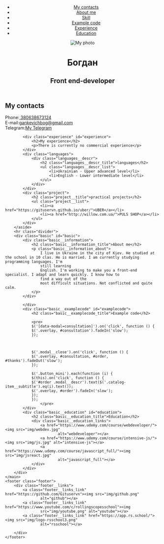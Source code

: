 <!DOCTYPE html>
<html lang="en">

<head>
    <meta charset="UTF-8">
    <meta http-equiv="X-UA-Compatible" content="IE=edge">
    <meta name="viewport" content="width=device-width, initial-scale=1.0">
    <link rel="preconnect" href="https://fonts.googleapis.com">
    <link rel="preconnect" href="https://fonts.gstatic.com" crossorigin>
    <link
        href="https://fonts.googleapis.com/css2?family=PT+Sans+Narrow:wght@400;700&family=Playfair+Display:ital,wght@0,400;0,500;0,600;0,700;0,800;0,900;1,400;1,500;1,600;1,700;1,800;1,900&display=swap"
        rel="stylesheet">
    <link rel="stylesheet" href="style.css">
    <title>Bohdan Gankevich</title>
</head>

<body>
    <header class="header">
        <nav class="header__menu">
            <ul class="header__menu_list">
                <li><a href="#contacts">My contacts</a></li>
                <li><a href="#basic">About me</a></li>
                <li><a href="#skills">Skill</a></li>
                <li><a href="#examplecode">Example code</a></li>
                <li><a href="#experience">Experience</a></li>
                <li><a href="#education">Education</a></li>
            </ul>
        </nav>
        <div class="header__info">
            <img src="img/download.png" alt="My photo" class="header__img">
            <div class="header__description">
                <h1 class="header__description_title">
                    Богдан
                </h1>
                <h2 class="header__description_subtitle">Front end-developer</h2>
            </div>
        </div>
    </header>
    <main class="main" id="main">
        <aside class="aside">
            <div class="contacts" id="contacts">
                <h2>My contacts</h2>
                Phone:<a href="tel:380638673124"> 380638673124</a> <br>
                E-mail:<a href="email:Твій емейл">gankevichbog@gmail.com</a> <br>
                Telegram:<a href="https://t.me/телеграм">My Telegram</a> <br>
            </div>

            <div class="experience" id="experience">
                <h2>My experience</h2>
                <p>There is currently no commercial experience</p>
            </div>
            <div class="languages">
                <div class="languages__descr">
                    <h2 class="languages__descr_title">languages</h2>
                    <ul class="languages__descr_list">
                        <li>Ukrainian - Upper advanced level</li>
                        <li>English - Lower intermediate level</li>
                    </ul>
                </div>
            </div>
            <div class="project">
                <h2 class="project__title">practical projects</h2>
                <ul class="project__list">
                    <li><a href="https://gituservn.github.io/uber/">UBER</a></li>
                    <li><a href="http://willow.com.ua/">PULS SHOP</a></li>
                </ul>
            </div>
        </aside>
        <hr class="divider">
        <div class="basic" id="basic">
            <div class="basic__information">
                <h2 class="basic__information_title">About me</h2>
                <p class="basic__information_about">
                    I live in Ukraine in the city of Kiev. He studied at the school in 10 clas. He is married. I am currently studying programming languages. I'm
                    still learning
                    English. I'm working to make you a front-end specialist. I adapt and learn quickly. I know how to
                    find a way out of the
                    most difficult situations. Not conflicted and quite calm.
                </p>
            </div>
         
            </div>
            <div class="basic__examplecode" id="examplecode">
                <h2 class="basic__examplecode_title">Example code</h2>

                <pre>
                $('[data-modal=consultation]').on('click', function () {
                $('.overlay, #consultation').fadeIn('slow');
                });
                        
                        
                        
                $('.modal__close').on('click', function () {
                $('.overlay, #consultation, #order, #thanks').fadeOut('slow');
                });
                        
                $('.button_mini').each(function (i) {
                $(this).on('click', function () {
                $('#order .modal__descr').text($('.catalog-item__subtitle').eq(i).text());
                $('.overlay, #order').fadeIn('slow');
                });
                });
                    </pre>
            </div>
            <div class="basic__education" id="education">
                <h2 class="basic__education_title">Education</h2>
                <div class="basic__education_links">
                    <a href="https://www.udemy.com/course/webdeveloper/"><img src="img/webdev.jpg"
                            alt="webdeveloper"></a>
                    <a href="https://www.udemy.com/course/intensive-js/"><img src="img/js.jpg" alt="intensive-js"></a>
                    <a href="https://www.udemy.com/course/javascript_full/"><img src="img/jsreact.jpg"
                            alt="javascript_full"></a>
                </div>
            </div>
        </div>
    </main>
    <footer class="footer">
        <div class="footer__links">
            <a class="footer__links_link" href="https://github.com/Gituservn"><img src="img/github.png"
                    alt="github"></a>
            <a class="footer__links_link" href="https://www.youtube.com/c/rollingscopesschool"><img
                    src="img/youtube.png" alt="youtube"></a>
            <a class="footer__links_link" href="https://app.rs.school/"><img src="img/logo-rsschool3.png"
                    alt="rsschool"></a>

        </div>
    </footer>
</body>

</html>

